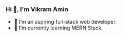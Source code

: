 ### Hi 👋, I'm Vikram Amin


- 🔭 I’m an aspiring full-stack web developer.
- 🌱 I’m currently learning MERN Stack.
<!-- - 👯 I’m looking to collaborate on ... -->
<!-- - 🤔 I’m looking for help with ... -->
<!-- - 💬 Ask me about ... -->
<!-- - 📫 How to reach me: ...
- 😄 Pronouns: ...
- ⚡ Fun fact: ... -->

